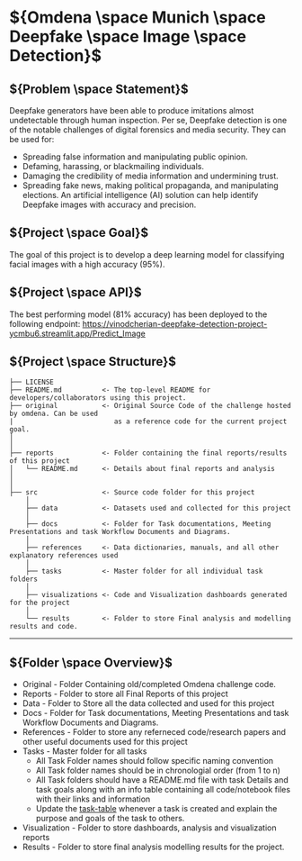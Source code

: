 # ${Omdena \space Munich \space Deepfake \space Image \space Detection}$


## ${Problem \space Statement}$
Deepfake generators have been able to produce imitations almost undetectable through human inspection. Per se, Deepfake detection is one of the notable challenges of digital forensics and media security. They can be used for:

* Spreading false information and manipulating public opinion.
* Defaming, harassing, or blackmailing individuals.
* Damaging the credibility of media information and undermining trust.
* Spreading fake news, making political propaganda, and manipulating elections. An artificial intelligence (AI) solution can help identify Deepfake images with accuracy and precision.


## ${Project \space Goal}$
The goal of this project is to develop a deep learning model for classifying facial images with a high accuracy (95%).

## ${Project \space API}$
The best performing model (81% accuracy) has been deployed to the following endpoint: https://vinodcherian-deepfake-detection-project-ycmbu6.streamlit.app/Predict_Image

## ${Project \space Structure}$

    ├── LICENSE
    ├── README.md          <- The top-level README for developers/collaborators using this project.
    ├── original           <- Original Source Code of the challenge hosted by omdena. Can be used
    |                         as a reference code for the current project goal.
    │ 
    │
    ├── reports            <- Folder containing the final reports/results of this project
    │   └── README.md      <- Details about final reports and analysis
    │ 
    │   
    ├── src                <- Source code folder for this project
        │
        ├── data           <- Datasets used and collected for this project
        │   
        ├── docs           <- Folder for Task documentations, Meeting Presentations and task Workflow Documents and Diagrams.
        │
        ├── references     <- Data dictionaries, manuals, and all other explanatory references used 
        │
        ├── tasks          <- Master folder for all individual task folders
        │
        ├── visualizations <- Code and Visualization dashboards generated for the project
        │
        └── results        <- Folder to store Final analysis and modelling results and code.
--------

## ${Folder \space Overview}$

- Original          - Folder Containing old/completed Omdena challenge code.
- Reports           - Folder to store all Final Reports of this project
- Data              - Folder to Store all the data collected and used for this project 
- Docs              - Folder for Task documentations, Meeting Presentations and task Workflow Documents and Diagrams.
- References        - Folder to store any referneced code/research papers and other useful documents used for this project
- Tasks             - Master folder for all tasks
  - All Task Folder names should follow specific naming convention
  - All Task folder names should be in chronologial order (from 1 to n)
  - All Task folders should have a README.md file with task Details and task goals along with an info table containing all code/notebook files with their links and information
  - Update the [task-table](./src/tasks/README.md#task-table) whenever a task is created and explain the purpose and goals of the task to others.
- Visualization     - Folder to store dashboards, analysis and visualization reports
- Results           - Folder to store final analysis modelling results for the project.


